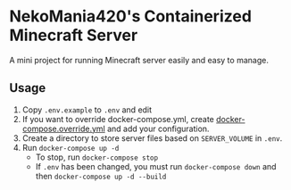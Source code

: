 # NekoMania420's Containerized Minecraft Server

A mini project for running Minecraft server easily and easy to manage.

## Usage

1. Copy `.env.example` to `.env` and edit
2. If you want to override docker-compose.yml, create [docker-compose.override.yml](https://docs.docker.com/compose/extends/#understanding-multiple-compose-files) and add your configuration.
3. Create a directory to store server files based on `SERVER_VOLUME` in `.env`.
4. Run `docker-compose up -d`
    * To stop, run `docker-compose stop`
    * If `.env` has been changed, you must run `docker-compose down` and then `docker-compose up -d --build`
